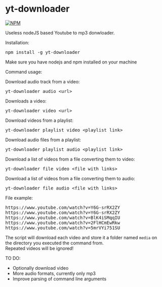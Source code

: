 # yt-downloader

[![NPM](https://nodei.co/npm/yt-downloader.png)](https://npmjs.org/package/yt-downloader)

Useless nodeJS based Youtube to mp3 donwloader.

Installation:
<pre>
npm install -g yt-downloader
</pre>

Make sure you have nodejs and npm installed on your machine

Command usage:

Download audio track from a video:
<pre>
yt-downloader audio &lt;url&gt;
</pre>

Downloads a video:
<pre>
yt-downloader video &lt;url&gt;
</pre>

Download videos from a playlist:
<pre>
yt-downloader playlist_video &lt;playlist link&gt;
</pre>

Download audio files from a playlist:
<pre>
yt-downloader playlist_audio &lt;playlist link&gt;
</pre>

Download a list of videos from a file converting them to video:
<pre>
yt-downloader file_video &lt;file with links&gt;
</pre>

Download a list of videos from a file converting them to audio:
<pre>
yt-downloader file_audio &lt;file with links&gt;
</pre>

File example:
<pre>
https://www.youtube.com/watch?v=Y6G-srRX2ZY
https://www.youtube.com/watch?v=Y6G-srRX2ZY
https://www.youtube.com/watch?v=BlK4iSMqqIU
https://www.youtube.com/watch?v=2FlHCmEwRkw
https://www.youtube.com/watch?v=5mrVYi751SU
</pre>

The script will download each video and store it a folder named `media` on the directory you executed the command from.
<br/>
Repeated videos will be ignored!

TO DO:
<ul>
<li> Optionally download video </li>
<li> More audio formats, currently only mp3 </li>
<li> Improve parsing of command line arguments </li>
</ul>
